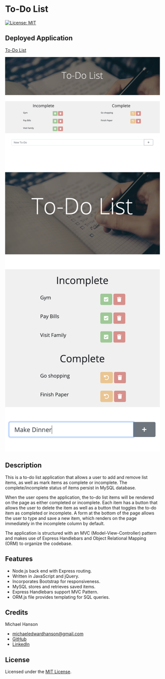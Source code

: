 # To-Do List
[![License: MIT](https://img.shields.io/badge/License-MIT-yellow.svg)](https://opensource.org/licenses/MIT)

## Deployed Application

[To-Do List]()

![Screenshot of To-Do List](./public/assets/images/todo1.jpg)
![Screenshot of To-Do List](./public/assets/images/todo2.jpg)

## Description 

This is a to-do list application that allows a user to add and remove list items, as well as mark items as complete or incomplete. The complete/incomplete status of items persist in MySQL database. 

When the user opens the application, the to-do list items will be rendered on the page as either completed or incomplete. Each item has a button that allows the user to delete the item as well as a button that toggles the to-do item as completed or incomplete. A form at the bottom of the page allows the user to type and save a new item, which renders on the page immediately in the incomplete column by default. 

The application is structured with an MVC (Model-View-Controller) pattern and makes use of Express Handlebars and Object Relational Mapping (ORM) to organize the codebase. 

## Features

* Node.js back end with Express routing. 
* Written in JavaScript and jQuery. 
* Incorporates Bootstrap for responsiveness. 
* MySQL stores and retrieves saved items. 
* Express Handlebars support MVC Pattern. 
* ORM.js file provides templating for SQL queries.

## Credits

Michael Hanson
* michaeledwardhanson@gmail.com
* [GitHub](https://github.com/mhans003)
* [LinkedIn](https://www.linkedin.com/in/michaeledwardhanson/)

## License 

Licensed under the [MIT License](./LICENSE.txt).